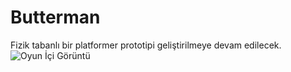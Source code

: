 # Butterman
Fizik tabanlı bir platformer prototipi geliştirilmeye devam edilecek.
![Oyun İçi Görüntü](http://burakcantemizel.com/resimler/dateoyun.png)
